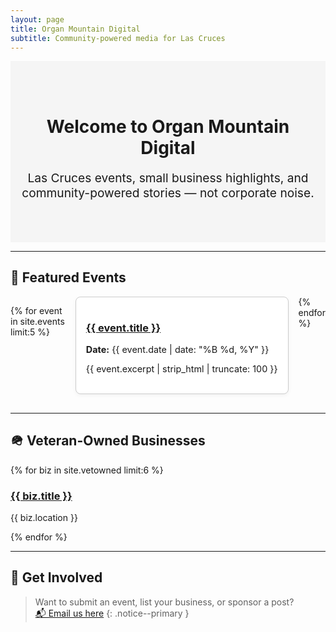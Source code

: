 ```yaml
---
layout: page
title: Organ Mountain Digital
subtitle: Community-powered media for Las Cruces
---
```


<div style="background: #f5f5f5; padding: 3rem 1rem; text-align: center;">
  <h1 style="margin-bottom: 0.5rem;">Welcome to Organ Mountain Digital</h1>
  <p style="font-size: 1.2rem;">Las Cruces events, small business highlights, and community-powered stories — not corporate noise.</p>
</div>

---

## 🎉 Featured Events

<div style="display: flex; overflow-x: auto; gap: 1rem; padding-bottom: 1rem;">

  {% for event in site.events limit:5 %}
  <div style="min-width: 280px; flex: 0 0 auto; border: 1px solid #ccc; border-radius: 8px; padding: 1rem; background: #fff; box-shadow: 0 2px 6px rgba(0,0,0,0.05);">
    <h3><a href="{{ event.url | relative_url }}">{{ event.title }}</a></h3>
    <p style="font-size: 0.9rem;"><strong>Date:</strong> {{ event.date | date: "%B %d, %Y" }}</p>
    <p style="font-size: 0.9rem;">{{ event.excerpt | strip_html | truncate: 100 }}</p>
  </div>
  {% endfor %}

</div>

---

## 🪖 Veteran-Owned Businesses

<div class="grid__wrapper">

  {% for biz in site.vetowned limit:6 %}
  <div class="archive__item">
    <h3 class="archive__item-title"><a href="{{ biz.url | relative_url }}">{{ biz.title }}</a></h3>
    <p class="archive__item-excerpt">{{ biz.location }}</p>
  </div>
  {% endfor %}

</div>

---

## 📣 Get Involved

> Want to submit an event, list your business, or sponsor a post?  
> [📬 Email us here](mailto:contact@organmountaindigital.com)
{: .notice--primary }
